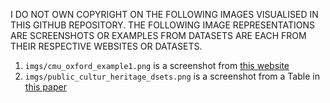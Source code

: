 I DO NOT OWN COPYRIGHT ON THE FOLLOWING IMAGES VISUALISED IN THIS GITHUB REPOSITORY. THE FOLLOWING IMAGE REPRESENTATIONS ARE SCREENSHOTS OR EXAMPLES FROM DATASETS ARE EACH FROM THEIR RESPECTIVE WEBSITES OR DATASETS.

1. ```imgs/cmu_oxford_example1.png``` is a screenshot from [this website](https://www.robots.ox.ac.uk/~vgg/data/sculptures/)
2. ```imgs/public_cultur_heritage_dsets.png``` is a screenshot from a Table in [this paper](https://discovery.ucl.ac.uk/id/eprint/10093587/) 
